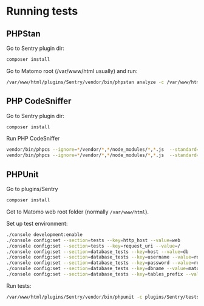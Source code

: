 # Running tests

## PHPStan

Go to Sentry plugin dir:

```bash
composer install
```

Go to Matomo root (/var/www/html usually) and run:

```bash
/var/www/html/plugins/Sentry/vendor/bin/phpstan analyze -c /var/www/html/plugins/Sentry/tests/phpstan.neon --level=5 /var/www/html/plugins/Sentry
```

## PHP CodeSniffer

Go to Sentry plugin dir:

```bash
composer install
```

Run PHP CodeSniffer

```bash
vendor/bin/phpcs --ignore=*/vendor/*,*/node_modules/*,*.js  --standard=PSR2 .
vendor/bin/phpcs --ignore=*/vendor/*,*/node_modules/*,*.js  --standard=PSR12 .
```

## PHPUnit

Go to plugins/Sentry

```bash
composer install
````

Got to Matomo web root folder (normally `/var/www/html`).

Set up test environment:

```bash
./console development:enable
./console config:set --section=tests --key=http_host --value=web
./console config:set --section=tests --key=request_uri --value=/
./console config:set --section=database_tests --key=host --value=db
./console config:set --section=database_tests --key=username --value=root
./console config:set --section=database_tests --key=password --value=root
./console config:set --section=database_tests --key=dbname --value=matomo_test
./console config:set --section=database_tests --key=tables_prefix --value=""
```

Run tests:

```bash
/var/www/html/plugins/Sentry/vendor/bin/phpunit -c plugins/Sentry/tests/phpunit.xml
```
